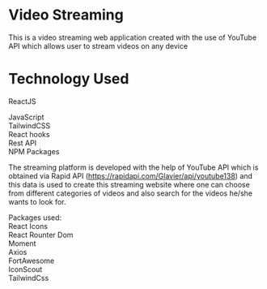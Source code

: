 # Video Streaming
This is a video streaming web application created with the use of YouTube API which allows user to stream videos on any device

# Technology Used
ReactJS

JavaScript<br/>
TailwindCSS<br/>
React hooks<br/>
Rest API<br/>
NPM Packages<br/>

The streaming platform is developed with the help of YouTube API which is obtained via Rapid API (https://rapidapi.com/Glavier/api/youtube138) and this data is used to 
create this streaming website where one can choose from different categories of videos and also search for the videos he/she wants to look for. 

Packages used:<br/>
React Icons<br/>
React Rounter Dom<br/>
Moment<br/>
Axios<br/>
FortAwesome<br/>
IconScout<br/>
TailwindCss<br/>


